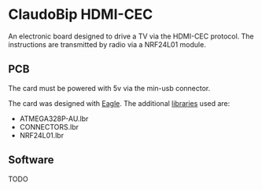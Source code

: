 # ClaudoBip HDMI-CEC

An electronic board designed to drive a TV via the HDMI-CEC protocol.
The instructions are transmitted by radio via a NRF24L01 module.

## PCB

The card must be powered with 5v via the min-usb connector.

The card was designed with [Eagle].
The additional [libraries] used are:
* ATMEGA328P-AU.lbr
* CONNECTORS.lbr
* NRF24L01.lbr

## Software

TODO

[Eagle]:     https://www.autodesk.fr/products/eagle
[libraries]: https://github.com/hiteule/eagle-library